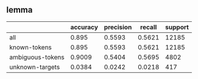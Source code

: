 
## lemma

|                  | accuracy | precision | recall | support |
|------------------|----------|-----------|--------|---------|
| all              | 0.895    | 0.5593    | 0.5621 | 12185   |
| known-tokens     | 0.895    | 0.5593    | 0.5621 | 12185   |
| ambiguous-tokens | 0.9009   | 0.5404    | 0.5695 | 4802    |
| unknown-targets  | 0.0384   | 0.0242    | 0.0218 | 417     |

